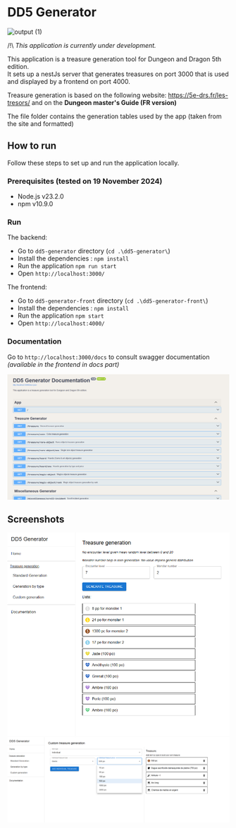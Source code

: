 # DD5 Generator

![output (1)](https://github.com/user-attachments/assets/87af1121-07fb-4930-b787-66b3271c9211)

/!\ _This application is currently under development._

This application is a treasure generation tool for Dungeon and Dragon 5th edition.  
It sets up a nestJs server that generates treasures on port 3000 that is used and displayed by a frontend on port 4000.

Treasure generation is based on the following website: https://5e-drs.fr/les-tresors/ and on the **Dungeon master's Guide (FR version)**

The file folder contains the generation tables used by the app (taken from the site and formatted)

## How to run

Follow these steps to set up and run the application locally.

### Prerequisites (tested on 19 November 2024)

- Node.js v23.2.0
- npm v10.9.0

### Run

The backend:  
- Go to `dd5-generator` directory (`cd .\dd5-generator\`)
- Install the dependencies : `npm install`
- Run the application `npm run start`
- Open `http://localhost:3000/`

The frontend:  
- Go to `dd5-generator-front` directory (`cd .\dd5-generator-front\`)
- Install the dependencies : `npm install`
- Run the application `npm start`
- Open `http://localhost:4000/`

### Documentation

Go to `http://localhost:3000/docs` to consult swagger documentation _(available in the frontend in docs part)_

![alt text](image-1.png)

## Screenshots
![alt text](image.png)
![alt text](image-2.png)


